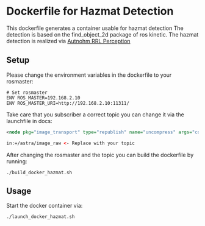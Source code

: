 # Dockerfile for Hazmat Detection

This dockerfile generates a container usable for hazmat detection
The detection is based on the find_object_2d package of ros kinetic.
The hazmat detection is realized via [Autnohm RRL Perception](https://github.com/autonohm/ohm_rrl_perception)

## Setup

Please change the environment variables in the dockerfile to your rosmaster:

```Docker
# Set rosmaster
ENV ROS_MASTER=192.168.2.10
ENV ROS_MASTER_URI=http://192.168.2.10:11311/
```

Take care that you subscriber a correct topic you can change it via the launchfile in docs:

```XML
<node pkg="image_transport" type="republish" name="uncompress" args="compressed in:=/astra/image_raw raw out:=$(arg perception_topic)" /> 

in:=/astra/image_raw <- Replace with your topic
```

After changing the rosmaster and the topic you can build the dockerfile by running:

```
./build_docker_hazmat.sh
``` 

## Usage

Start the docker container via:

``` 
./launch_docker_hazmat.sh
``` 